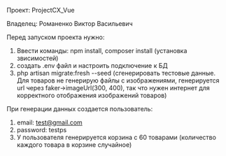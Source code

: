 Проект: ProjectCX_Vue

Владелец: Романенко Виктор Васильевич

Перед запуском проекта нужно:
1. Ввести команды: npm install, composer install (установка звисимостей)
2. создать .env файл и настроить подключение к БД
3. php artisan migrate:fresh --seed (сгенерировать тестовые данные. 
Для товаров не генерирую файлы с изображениями, генерируется url через faker->imageUrl(300, 400), 
так что нужен интернет для корректного отображения изображений товаров)

При генерации данных создается пользователь:
1. email: test@gmail.com 
2. password: testps
3. У пользователя генерируется корзина с 60 товарами (количество каждого товара в корзине случайное) 
 
